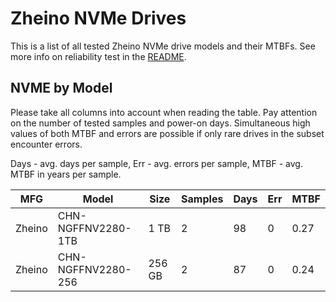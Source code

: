 Zheino NVMe Drives
==================

This is a list of all tested Zheino NVMe drive models and their MTBFs. See more
info on reliability test in the [README](https://github.com/linuxhw/SMART).

NVME by Model
------------

Please take all columns into account when reading the table. Pay attention on the
number of tested samples and power-on days. Simultaneous high values of both MTBF
and errors are possible if only rare drives in the subset encounter errors.

Days - avg. days per sample,
Err  - avg. errors per sample,
MTBF - avg. MTBF in years per sample.

| MFG       | Model              | Size   | Samples | Days  | Err   | MTBF |
|-----------|--------------------|--------|---------|-------|-------|------|
| Zheino    | CHN-NGFFNV2280-1TB | 1 TB   | 2       | 98    | 0     | 0.27   |
| Zheino    | CHN-NGFFNV2280-256 | 256 GB | 2       | 87    | 0     | 0.24   |

